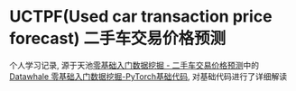 # UCTPF(Used car transaction price forecast) 二手车交易价格预测
个人学习记录, 源于天池[零基础入门数据挖掘 - 二手车交易价格预测](https://tianchi.aliyun.com/competition/entrance/231784/information)中的[Datawhale 零基础入门数据挖掘-PyTorch基础代码](https://tianchi.aliyun.com/notebook/489320?wxwork_userid=adobebaba), 对基础代码进行了详细解读
